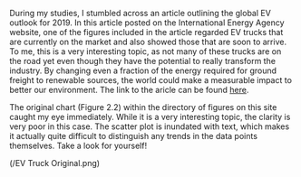 During my studies, I stumbled across an article outlining the global EV outlook for 2019. In this article posted on the International Energy Agency website, 
one of the figures included in the article regarded EV trucks that are currently on the market and also showed those that are soon to arrive. To me, this is
a very interesting topic, as not many of these trucks are on the road yet even though they have the potential to really transform the industry. By changing 
even a fraction of the energy required for ground freight to renewable sources, the world could make a measurable impact to better our environment. The link to the aricle can be found [here](/https://www.iea.org/reports/global-ev-outlook-2019#key-findings).

The original chart (Figure 2.2) within the directory of figures on this site caught my eye immediately. While it is a very interesting topic, the clarity is very poor in this case. The scatter plot is inundated with text, which makes it actually quite difficult to distinguish any trends in the data points themselves. Take a look for yourself!

(/EV Truck Original.png)
